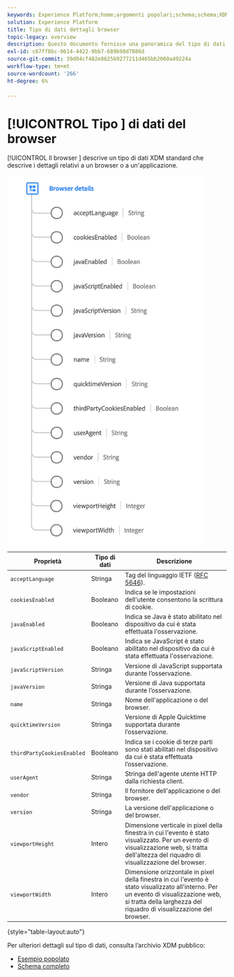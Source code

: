 ```yaml
---
keywords: Experience Platform;home;argomenti popolari;schema;schema;XDM;campi;schemi;schemi;browser;dettagli browser;tipo di dati;tipo di dati;tipo di dati;tipo di dati;
solution: Experience Platform
title: Tipo di dati dettagli browser
topic-legacy: overview
description: Questo documento fornisce una panoramica del tipo di dati XDM Dettagli browser.
exl-id: c67ff8bc-0614-4422-9bb7-689b98d7086d
source-git-commit: 39d04cf482e862569277211d465bb2060a49224a
workflow-type: tm+mt
source-wordcount: '266'
ht-degree: 6%

---
```


# [!UICONTROL Tipo ] di dati del browser

[!UICONTROL Il browser ] descrive un tipo di dati XDM standard che descrive i dettagli relativi a un browser o a un&#39;applicazione.

<img src="../images/data-types/browser-details.png" width="450" /><br />

| Proprietà | Tipo di dati | Descrizione |
| --- | --- | --- |
| `acceptLanguage` | Stringa | Tag del linguaggio IETF ([RFC 5646](https://tools.ietf.org/html/rfc5646)). |
| `cookiesEnabled` | Booleano | Indica se le impostazioni dell&#39;utente consentono la scrittura di cookie. |
| `javaEnabled` | Booleano | Indica se Java è stato abilitato nel dispositivo da cui è stata effettuata l&#39;osservazione. |
| `javaScriptEnabled` | Booleano | Indica se JavaScript è stato abilitato nel dispositivo da cui è stata effettuata l&#39;osservazione. |
| `javaScriptVersion` | Stringa | Versione di JavaScript supportata durante l’osservazione. |
| `javaVersion` | Stringa | Versione di Java supportata durante l’osservazione. |
| `name` | Stringa | Nome dell&#39;applicazione o del browser. |
| `quicktimeVersion` | Stringa | Versione di Apple Quicktime supportata durante l’osservazione. |
| `thirdPartyCookiesEnabled` | Booleano | Indica se i cookie di terze parti sono stati abilitati nel dispositivo da cui è stata effettuata l’osservazione. |
| `userAgent` | Stringa | Stringa dell&#39;agente utente HTTP dalla richiesta client. |
| `vendor` | Stringa | Il fornitore dell&#39;applicazione o del browser. |
| `version` | Stringa | La versione dell&#39;applicazione o del browser. |
| `viewportHeight` | Intero | Dimensione verticale in pixel della finestra in cui l&#39;evento è stato visualizzato. Per un evento di visualizzazione web, si tratta dell&#39;altezza del riquadro di visualizzazione del browser. |
| `viewportWidth` | Intero | Dimensione orizzontale in pixel della finestra in cui l&#39;evento è stato visualizzato all&#39;interno. Per un evento di visualizzazione web, si tratta della larghezza del riquadro di visualizzazione del browser. |

{style=&quot;table-layout:auto&quot;}

Per ulteriori dettagli sul tipo di dati, consulta l’archivio XDM pubblico:

* [Esempio popolato](https://github.com/adobe/xdm/blob/master/components/datatypes/browserdetails.example.1.json)
* [Schema completo](https://github.com/adobe/xdm/blob/master/components/datatypes/browserdetails.schema.json)
